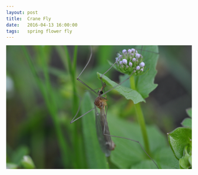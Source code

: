```yaml
---
layout: post
title:  Crane Fly
date:   2016-04-13 16:00:00
tags:   spring flower fly
---
```


![Spider and Bee](/assets/crane-fly.png)